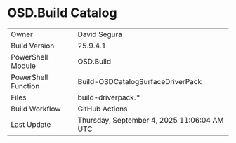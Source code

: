 ﻿# OSD.Build Catalog

| | |
|-|-|
| Owner | David Segura |
| Build Version | 25.9.4.1 |
| PowerShell Module | OSD.Build |
| PowerShell Function | Build-OSDCatalogSurfaceDriverPack |
| Files | build-driverpack.* |
| Build Workflow | GitHub Actions |
| Last Update | Thursday, September 4, 2025 11:06:04 AM UTC |

